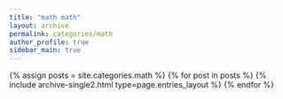 ```yaml
---
title: "math math"
layout: archive
permalink: categories/math
author_profile: true
sidebar_main: true
---
```



{% assign posts = site.categories.math %}
{% for post in posts %} {% include archive-single2.html type=page.entries_layout %} {% endfor %}